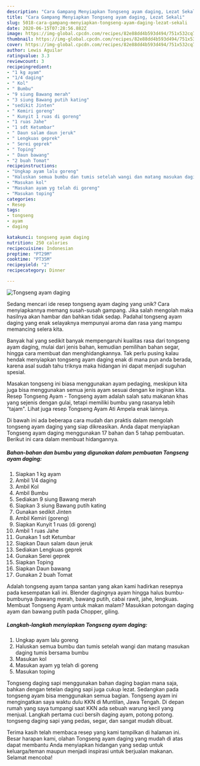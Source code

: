 ```yaml
---
description: "Cara Gampang Menyiapkan Tongseng ayam daging, Lezat Sekali"
title: "Cara Gampang Menyiapkan Tongseng ayam daging, Lezat Sekali"
slug: 5018-cara-gampang-menyiapkan-tongseng-ayam-daging-lezat-sekali
date: 2020-06-15T07:28:56.882Z
image: https://img-global.cpcdn.com/recipes/82e88dd4b593d494/751x532cq70/tongseng-ayam-daging-foto-resep-utama.jpg
thumbnail: https://img-global.cpcdn.com/recipes/82e88dd4b593d494/751x532cq70/tongseng-ayam-daging-foto-resep-utama.jpg
cover: https://img-global.cpcdn.com/recipes/82e88dd4b593d494/751x532cq70/tongseng-ayam-daging-foto-resep-utama.jpg
author: Lewis Aguilar
ratingvalue: 3.3
reviewcount: 3
recipeingredient:
- "1 kg ayam"
- "1/4 daging"
- " Kol"
- " Bumbu"
- "9 siung Bawang merah"
- "3 siung Bawang putih kating"
- "sedikit Jinten"
- " Kemiri goreng"
- " Kunyit 1 ruas di goreng"
- "1 ruas Jahe"
- "1 sdt Ketumbar"
- " Daun salam daun jeruk"
- " Lengkuas geprek"
- " Serei geprek"
- " Toping"
- " Daun bawang"
- "2 buah Tomat"
recipeinstructions:
- "Ungkap ayam lalu goreng"
- "Haluskan semua bumbu dan tumis setelah wangi dan matang masukan daging tumis bersama bumbu"
- "Masukan kol"
- "Masukan ayam yg telah di goreng"
- "Masukan toping"
categories:
- Resep
tags:
- tongseng
- ayam
- daging

katakunci: tongseng ayam daging 
nutrition: 250 calories
recipecuisine: Indonesian
preptime: "PT29M"
cooktime: "PT35M"
recipeyield: "2"
recipecategory: Dinner

---
```



![Tongseng ayam daging](https://img-global.cpcdn.com/recipes/82e88dd4b593d494/751x532cq70/tongseng-ayam-daging-foto-resep-utama.jpg)

Sedang mencari ide resep tongseng ayam daging yang unik? Cara menyiapkannya memang susah-susah gampang. Jika salah mengolah maka hasilnya akan hambar dan bahkan tidak sedap. Padahal tongseng ayam daging yang enak selayaknya mempunyai aroma dan rasa yang mampu memancing selera kita.

Banyak hal yang sedikit banyak mempengaruhi kualitas rasa dari tongseng ayam daging, mulai dari jenis bahan, kemudian pemilihan bahan segar, hingga cara membuat dan menghidangkannya. Tak perlu pusing kalau hendak menyiapkan tongseng ayam daging enak di mana pun anda berada, karena asal sudah tahu triknya maka hidangan ini dapat menjadi suguhan spesial.

Masakan tongseng ini biasa menggunakan ayam pedaging, meskipun kita juga bisa menggunakan semua jenis ayam sesuai dengan ke inginan kita. Resep Tongseng Ayam - Tongseng ayam adalah salah satu makanan khas yang sejenis dengan gulai, tetapi memiliki bumbu yang rasanya lebih &#34;tajam&#34;. Lihat juga resep Tongseng Ayam Ati Ampela enak lainnya.


Di bawah ini ada beberapa cara mudah dan praktis dalam mengolah tongseng ayam daging yang siap dikreasikan. Anda dapat menyiapkan Tongseng ayam daging menggunakan 17 bahan dan 5 tahap pembuatan. Berikut ini cara dalam membuat hidangannya.

<!--inarticleads1-->

##### Bahan-bahan dan bumbu yang digunakan dalam pembuatan Tongseng ayam daging:

1. Siapkan 1 kg ayam
1. Ambil 1/4 daging
1. Ambil  Kol
1. Ambil  Bumbu
1. Sediakan 9 siung Bawang merah
1. Siapkan 3 siung Bawang putih kating
1. Gunakan sedikit Jinten
1. Ambil  Kemiri (goreng)
1. Siapkan  Kunyit 1 ruas (di goreng)
1. Ambil 1 ruas Jahe
1. Gunakan 1 sdt Ketumbar
1. Siapkan  Daun salam daun jeruk
1. Sediakan  Lengkuas geprek
1. Gunakan  Serei geprek
1. Siapkan  Toping
1. Siapkan  Daun bawang
1. Gunakan 2 buah Tomat


Adalah tongseng ayam tanpa santan yang akan kami hadirkan resepnya pada kesempatan kali ini. Blender dagingnya ayam hingga halus bumbu-bumbunya (bawang merah, bawang putih, cabai rawit, jahe, lengkuas. Membuat Tongseng Ayam untuk makan malam? Masukkan potongan daging ayam dan bawang putih pada Chopper, giling. 

<!--inarticleads2-->

##### Langkah-langkah menyiapkan Tongseng ayam daging:

1. Ungkap ayam lalu goreng
1. Haluskan semua bumbu dan tumis setelah wangi dan matang masukan daging tumis bersama bumbu
1. Masukan kol
1. Masukan ayam yg telah di goreng
1. Masukan toping


Tongseng daging sapi menggunakan bahan daging bagian mana saja, bahkan dengan tetelan daging sapi juga cukup lezat. Sedangkan pada tongseng ayam bisa menggunakan semua bagian. Tongseng ayam ini mengingatkan saya waktu dulu KKN di Muntilan, Jawa Tengah. Di depan rumah yang saya tumpangi saat KKN ada sebuah warung kecil yang menjual. Langkah pertama cuci bersih daging ayam, potong potong. tongseng daging sapi yang pedas, segar, dan sangat mudah dibuat. 

Terima kasih telah membaca resep yang kami tampilkan di halaman ini. Besar harapan kami, olahan Tongseng ayam daging yang mudah di atas dapat membantu Anda menyiapkan hidangan yang sedap untuk keluarga/teman maupun menjadi inspirasi untuk berjualan makanan. Selamat mencoba!
